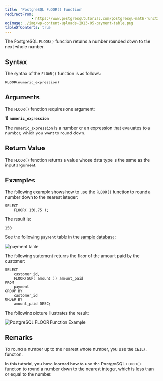 ```yaml
---
title: 'PostgreSQL FLOOR() Function'
redirectFrom: 
            - https://www.postgresqltutorial.com/postgresql-math-functions/postgresql-floor/
ogImage: ./img/wp-content-uploads-2013-05-payment-table.png
tableOfContents: true
---
```



The PostgreSQL `FLOOR()` function returns a number rounded down to the next whole number.





## Syntax





The syntax of the `FLOOR()` function is as follows:





```
FLOOR(numeric_expression)
```





## Arguments





The `FLOOR()` function requires one argument:





**1) `numeric_expression`**





The `numeric_expression` is a number or an expression that evaluates to a number, which you want to round down.





## Return Value





The `FLOOR()` function returns a value whose data type is the same as the input argument.





## Examples





The following example shows how to use the `FLOOR()` function to round a number down to the nearest integer:





```
SELECT
    FLOOR( 150.75 );
```





The result is:





```
150
```





See the following `payment` table in the [sample database](https://www.postgresqltutorial.com/postgresql-getting-started/postgresql-sample-database/):





![payment table](./img/wp-content-uploads-2013-05-payment-table.png)





The following statement returns the floor of the amount paid by the customer:





```
SELECT
    customer_id,
    FLOOR(SUM( amount )) amount_paid
FROM
    payment
GROUP BY
    customer_id
ORDER BY
    amount_paid DESC;
```





The following picture illustrates the result:





![PostgreSQL FLOOR Function Example](./img/wp-content-uploads-2017-08-PostgreSQL-FLOOR-Function-Example.png)





## Remarks





To round a number up to the nearest whole number, you use the `CEIL()` function.





In this tutorial, you have learned how to use the PostgreSQL `FLOOR()` function to round a number down to the nearest integer, which is less than or equal to the number.


